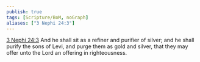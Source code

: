 ```yaml
---
publish: true
tags: [Scripture/BoM, noGraph]
aliases: ["3 Nephi 24:3"]
---
```

[3 Nephi 24:3](https://churchofjesuschrist.org/study/scriptures/bofm/3-ne/24?lang=eng&id=p3#p3) And he shall sit as a refiner and purifier of silver; and he shall purify the sons of Levi, and purge them as gold and silver, that they may offer unto the Lord an offering in righteousness.
